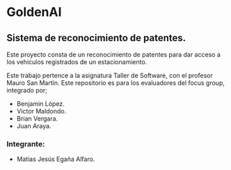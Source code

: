 # GoldenAI

## Sistema de reconocimiento de patentes.

Este proyecto consta de un reconocimiento de patentes para dar acceso a los vehiculos registrados de un estacionamiento.

Este trabajo pertence a la asignatura Taller de Software, con el profesor Mauro San Martín.
Este repositorio es para los evaluadores del focus group, integrado por;

- Benjamin López.
- Victor Maldondo.
- Brian Vergara.
- Juan Araya.

### Integrante:
- Matias Jesús Egaña Alfaro.
